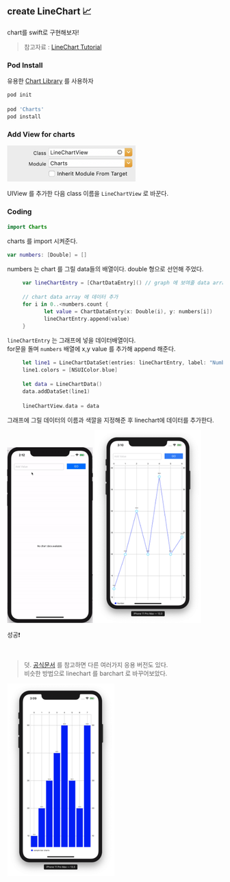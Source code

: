 ## create LineChart 📈

chart를 swift로 구현해보자!  
> 참고자료 : [LineChart Tutorial](https://medium.com/@OsianSmith/creating-a-line-chart-in-swift-3-and-ios-10-2f647c95392e)


### Pod Install

유용한 [Chart Library](https://github.com/danielgindi/Charts) 를 사용하자

```sh
pod init

pod 'Charts'
pod install
```

### Add View for charts

<img src="./screenshots/linechart2.png" width="300">

UIView 를 추가한 다음 class 이름을 ```LineChartView``` 로 바꾼다.

### Coding

```swift
import Charts
```
charts 를 import 시켜준다.

```swift
var numbers: [Double] = []
```

numbers 는 chart 를 그릴 data들의 배열이다. double 형으로 선언해 주었다.

```swift
     var lineChartEntry = [ChartDataEntry]() // graph 에 보여줄 data array
        
     // chart data array 에 데이터 추가
     for i in 0..<numbers.count {
            let value = ChartDataEntry(x: Double(i), y: numbers[i])
            lineChartEntry.append(value)
     }
```

```lineChartEntry``` 는 그래프에 넣을 데이터배열이다.    
for문을 돌며 ```numbers``` 배열에 x,y value 를 추가해 append 해준다.
        
```swift
     let line1 = LineChartDataSet(entries: lineChartEntry, label: "Number")
     line1.colors = [NSUIColor.blue]
        
     let data = LineChartData()
     data.addDataSet(line1)
        
     lineChartView.data = data
```

그래프에 그릴 데이터의 이름과 색깔을 지정해준 후 linechart에 데이터를 추가한다.

<img src="./screenshots/linechart.gif" width="200">  <img src="./screenshots/linechart1.png" width="250">

성공❗️

<br/>

> 덧.
[공식문서](https://github.com/danielgindi/Charts) 를 참고하면 다른 여러가지 응용 버전도 있다.   
비슷한 방법으로 linechart 를 barchart 로 바꾸어보았다.

<img src="./screenshots/linechart3.png" width="250">

